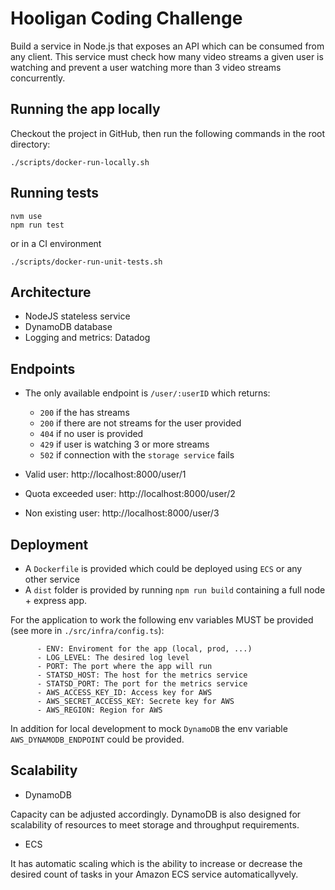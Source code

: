 # Hooligan Coding Challenge

Build a service in Node.js that exposes an API which can be consumed from any client. This service must check how many video streams a given user is watching and prevent a user watching more than 3 video streams concurrently.


## Running the app locally

Checkout the project in GitHub, then run the following commands in the root directory:

```
./scripts/docker-run-locally.sh
```

## Running tests

```
nvm use
npm run test
```
or in a CI environment

```
./scripts/docker-run-unit-tests.sh
```

## Architecture

- NodeJS stateless service
- DynamoDB database
- Logging and metrics: Datadog

## Endpoints

- The only available endpoint is `/user/:userID` which returns:
    - `200` if the has streams
    - `200` if there are not streams for the user provided
    - `404` if no user is provided
    - `429` if user is watching 3 or more streams
    - `502` if connection with the `storage service` fails

- Valid user: http://localhost:8000/user/1
- Quota exceeded user: http://localhost:8000/user/2
- Non existing user: http://localhost:8000/user/3

## Deployment

- A `Dockerfile` is provided which could be deployed using `ECS` or any other service
- A `dist` folder is provided by running `npm run build` containing a full node + express app.

For the application to work the following env variables MUST be provided (see more in `./src/infra/config.ts`):

```
      - ENV: Enviroment for the app (local, prod, ...)
      - LOG_LEVEL: The desired log level
      - PORT: The port where the app will run
      - STATSD_HOST: The host for the metrics service
      - STATSD_PORT: The port for the metrics service
      - AWS_ACCESS_KEY_ID: Access key for AWS
      - AWS_SECRET_ACCESS_KEY: Secrete key for AWS
      - AWS_REGION: Region for AWS
```

In addition for local development to mock `DynamoDB` the env variable `AWS_DYNAMODB_ENDPOINT` could be provided.

## Scalability

- DynamoDB

Capacity can be adjusted accordingly. DynamoDB is also designed for scalability of resources to meet storage and throughput requirements.

- ECS

It has automatic scaling which is the ability to increase or decrease the desired count of tasks in your Amazon ECS service automaticallyvely.